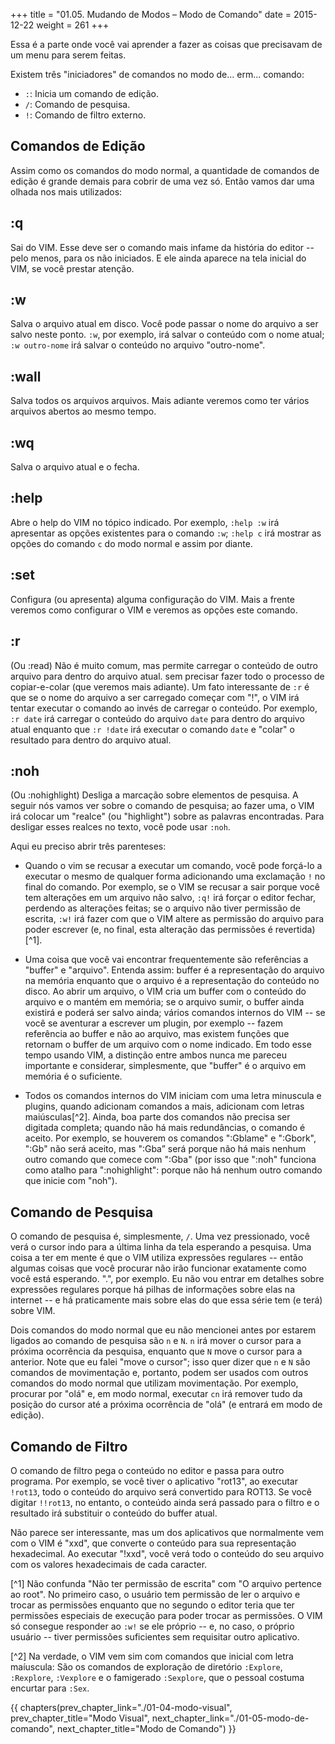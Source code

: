 +++
title = "01.05. Mudando de Modos – Modo de Comando"
date = 2015-12-22
weight = 261
+++

Essa é a parte onde você vai aprender a fazer as coisas que precisavam de um
menu para serem feitas.

<!-- more -->

Existem três "iniciadores" de comandos no modo de... erm... comando:

* `:`: Inicia um comando de edição.
* `/`: Comando de pesquisa.
* `!`: Comando de filtro externo.

## Comandos de Edição

Assim como os comandos do modo normal, a quantidade de comandos de edição é
grande demais para cobrir de uma vez só. Então vamos dar uma olhada nos mais
utilizados:

## :q

Sai do VIM. Esse deve ser o comando mais infame da história do editor -- pelo
menos, para os não iniciados. E ele ainda aparece na tela inicial do VIM, se
você prestar atenção.

## :w

Salva o arquivo atual em disco. Você pode passar o nome do arquivo a ser salvo
neste ponto. `:w`, por exemplo, irá salvar o conteúdo com o nome atual; `:w
outro-nome` irá salvar o conteúdo no arquivo "outro-nome".

## :wall

Salva todos os arquivos arquivos. Mais adiante veremos como ter vários arquivos
abertos ao mesmo tempo.

## :wq

Salva o arquivo atual e o fecha.

## :help

Abre o help do VIM no tópico indicado. Por exemplo, `:help :w` irá apresentar as
opções existentes para o comando `:w`; `:help c` irá mostrar as opções do comando `c`
do modo normal e assim por diante.

## :set

Configura (ou apresenta) alguma configuração do VIM. Mais a frente veremos como
configurar o VIM e veremos as opções este comando.

## :r

(Ou :read) Não é muito comum, mas permite carregar o conteúdo de outro arquivo
para dentro do arquivo atual. sem precisar fazer todo o processo de
copiar-e-colar (que veremos mais adiante). Um fato interessante de `:r` é que se
o nome do arquivo a ser carregado começar com "!", o VIM irá tentar executar o
comando ao invés de carregar o conteúdo. Por exemplo, `:r date` irá carregar o
conteúdo do arquivo `date` para dentro do arquivo atual enquanto que `:r !date` irá
executar o comando `date` e "colar" o resultado para dentro do arquivo atual.

## :noh

(Ou :nohighlight) Desliga a marcação sobre elementos de pesquisa. A seguir nós
vamos ver sobre o comando de pesquisa; ao fazer uma, o VIM irá colocar um
"realce" (ou "highlight") sobre as palavras encontradas. Para desligar esses
realces no texto, você pode usar `:noh`. 

Aqui eu preciso abrir três parenteses:

* Quando o vim se recusar a executar um comando, você pode forçá-lo a executar
  o mesmo de qualquer forma adicionando uma exclamação `!` no final do comando.
  Por exemplo, se o VIM se recusar a sair porque você tem alterações em um
  arquivo não salvo, `:q!` irá forçar o editor fechar, perdendo as alterações
  feitas; se o arquivo não tiver permissão de escrita, `:w!` irá fazer com que o
  VIM altere as permissão do arquivo para poder escrever (e, no final, esta
  alteração das permissões é revertida)[^1].

* Uma coisa que você vai encontrar frequentemente são referências a "buffer" e
  "arquivo". Entenda assim: buffer é a representação do arquivo na memória
  enquanto que o arquivo é a representação do conteúdo no disco. Ao abrir um
  arquivo, o VIM cria um buffer com o conteúdo do arquivo e o mantém em
  memória; se o arquivo sumir, o buffer ainda existirá e poderá ser salvo
  ainda; vários comandos internos do VIM -- se você se aventurar a escrever um
  plugin, por exemplo -- fazem referência ao buffer e não ao arquivo, mas
  existem funções que retornam o buffer de um arquivo com o nome indicado. Em
  todo esse tempo usando VIM, a distinção entre ambos nunca me pareceu
  importante e considerar, simplesmente, que "buffer" é o arquivo em memória é
  o suficiente.

* Todos os comandos internos do VIM iniciam com uma letra minuscula e plugins,
  quando adicionam comandos a mais, adicionam com letras maiúsculas[^2]. Ainda,
  boa parte dos comandos não precisa ser digitada completa; quando não há mais
  redundâncias, o comando é aceito. Por exemplo, se houverem os comandos
  ":Gblame" e ":Gbork", ":Gb" não será aceito, mas ":Gba” será porque não há
  mais nenhum outro comando que comece com ":Gba" (por isso que ":noh" funciona
  como atalho para ":nohighlight": porque não há nenhum outro comando que
  inicie com "noh").

## Comando de Pesquisa

O comando de pesquisa é, simplesmente, `/`. Uma vez pressionado, você verá o
cursor indo para a última linha da tela esperando a pesquisa. Uma coisa a ter
em mente é que o VIM utiliza expressões regulares -- então algumas coisas que
você procurar não irão funcionar exatamente como você está esperando. ".", por
exemplo. Eu não vou entrar em detalhes sobre expressões regulares porque há
pilhas de informações sobre elas na internet -- e há praticamente mais sobre
elas do que essa série tem (e terá) sobre VIM.

Dois comandos do modo normal que eu não mencionei antes por estarem ligados ao
comando de pesquisa são `n` e `N`. `n` irá mover o cursor para a próxima
ocorrência da pesquisa, enquanto que `N` move o cursor para a anterior. Note
que eu falei "move o cursor"; isso quer dizer que `n` e `N` são comandos de
movimentação e, portanto, podem ser usados com outros comandos do modo normal
que utilizam movimentação. Por exemplo, procurar por "olá" e, em modo normal,
executar `cn` irá remover tudo da posição do cursor até a próxima ocorrência de
"olá" (e entrará em modo de edição).

## Comando de Filtro

O comando de filtro pega o conteúdo no editor e passa para outro programa. Por
exemplo, se você tiver o aplicativo "rot13", ao executar `!rot13`, todo o
conteúdo do arquivo será convertido para ROT13. Se você digitar `!!rot13`, no
entanto, o conteúdo ainda será passado para o filtro e o resultado irá
substituir o conteúdo do buffer atual.

Não parece ser interessante, mas um dos aplicativos que normalmente vem com o
VIM é "xxd", que converte o conteúdo para sua representação hexadecimal. Ao
executar "!xxd", você verá todo o conteúdo do seu arquivo com os valores
hexadecimais de cada caracter.

[^1] Não confunda "Não ter permissão de escrita" com "O arquivo pertence ao
	 root". No primeiro caso, o usuário tem permissão de ler o arquivo e trocar
	 as permissões enquanto que no segundo o editor teria que ter permissões
	 especiais de execução para poder trocar as permissões. O VIM só consegue
	 responder ao `:w!`  se ele próprio -- e, no caso, o próprio usuário -- tiver
	 permissões suficientes sem requisitar outro aplicativo.

[^2] Na verdade, o VIM vem sim com comandos que inicial com letra maíuscula: São
	 os comandos de exploração de diretório `:Explore`, `:Rexplore`, `:Vexplore` e o
	 famigerado `:Sexplore`, que o pessoal costuma encurtar para `:Sex`.

{{ chapters(prev_chapter_link="./01-04-modo-visual", prev_chapter_title="Modo Visual", next_chapter_link="./01-05-modo-de-comando", next_chapter_title="Modo de Comando") }}
